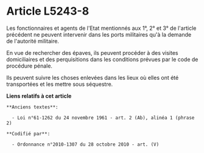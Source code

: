 # Article L5243-8

Les fonctionnaires et agents de l'Etat mentionnés aux 1°, 2° et 3° de l'article précédent ne peuvent intervenir dans les
ports militaires qu'à la demande de l'autorité militaire.

En vue de rechercher des épaves, ils peuvent procéder à des visites domiciliaires et des perquisitions dans les conditions
prévues par le code de procédure pénale.

Ils peuvent suivre les choses enlevées dans les lieux où elles ont été transportées et les mettre sous séquestre.

**Liens relatifs à cet article**

	**Anciens textes**:

	  - Loi n°61-1262 du 24 novembre 1961 - art. 2 (Ab), alinéa 1 (phrase 2)

	**Codifié par**:

	  - Ordonnance n°2010-1307 du 28 octobre 2010 - art. (V)
